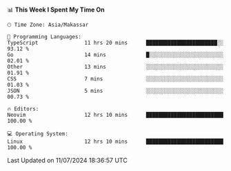 <!--START_SECTION:waka-->
📊 **This Week I Spent My Time On** 

```text
🕑︎ Time Zone: Asia/Makassar

💬 Programming Languages: 
TypeScript               11 hrs 20 mins      ███████████████████████░░   93.12 % 
Go                       14 mins             █░░░░░░░░░░░░░░░░░░░░░░░░   02.01 % 
Other                    13 mins             ░░░░░░░░░░░░░░░░░░░░░░░░░   01.91 % 
CSS                      7 mins              ░░░░░░░░░░░░░░░░░░░░░░░░░   01.03 % 
JSON                     5 mins              ░░░░░░░░░░░░░░░░░░░░░░░░░   00.73 % 

🔥 Editors: 
Neovim                   12 hrs 10 mins      █████████████████████████   100.00 % 

💻 Operating System: 
Linux                    12 hrs 10 mins      █████████████████████████   100.00 % 
```


 Last Updated on 11/07/2024 18:36:57 UTC
<!--END_SECTION:waka-->

